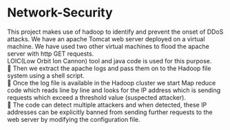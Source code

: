 # Network-Security
This project makes use of hadoop to identify and prevent the onset of DDoS attacks.
We have an apache Tomcat web server deployed on a virtual machine. We have used two other virtual machines to flood the apache server with http GET requests. 
<br>
LOIC(Low Orbit Ion Cannon) tool and java code is used for this purpose.
<br>
 Then we extract the apache logs and pass them on to the Hadoop file system using a shell script.
<br>
 Once the log file is available in the Hadoop cluster we start Map reduce code which reads line by line and looks for the IP address which is sending requests which exceed a threshold value (suspected attacker).
<br>
 The code can detect multiple attackers and when detected, these IP addresses can be explicitly banned from sending further requests to the web server by modifying the configuration file.
